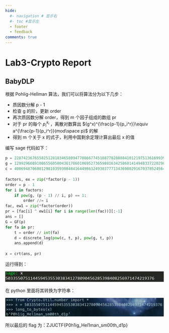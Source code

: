 ```yaml
---
hide:
  #- navigation # 显示右
  #- toc #显示左
  - footer
  - feedback
comments: true
---  
```


# Lab3-Crypto Report

## BabyDLP

根据 Pohlig-Hellman 算法，我们可以将算法分为以下几步：

- 质因数分解 p - 1
- 检查 g 的阶，更新 order
- 再次质因数分解 order，得到 m 个因子组成的数组 pr
- 对于 pr 的每个 $p_i^{k_i}$ ，离散对数算出 $(g^x)^{\frac{p-1}{p_i^r}}\equiv a^{\frac{p-1}{p_i^r}}(mod\space p)$ 的解
- 得到 m 个关于 x 的式子，利用中国剩余定理计算出最后 x 的值

编写 sage 代码如下：

```python
p = 22874236765582512818346580947708667745188778288884101219751361699392149989458510773797824610944321686257783426829474659298957510513578978620495392070614563
g = 12992966891086556058043617860106952736598816342586014149483372202900857379441187722193997976148795991526844581149548123484519204440052676174785545786320297
c = 4006948706881298103593084841644986324930377713436980291670378524564662999515313693489885343780490631115314181593435331209712709857825836348345723998675361

factors, ex = zip(*factor(p - 1))
order = p - 1
for i in factors:
    if pow(g, (p - 1) // i, p) == 1:
        order //= i
fac, ew1 = zip(*factor(order))
pr = [fac[i] ^ ew1[i] for i in range(len(fac))][:-1]
ans = []
G = GF(p)
for fa in pr:
    t = order // int(fa)
    d = discrete_log(pow(c, t, p), pow(g, t, p))
    ans.append(d)

x = crt(ans, pr)
```

运行得到：

![image-20240714141246074](../../../assets/image-20240714141246074.png)

在 python 里面将其转换为字符串：

![image-20240714141719021](../../../assets/image-20240714141719021.png)

所以最后的 flag 为：ZJUCTF{P0h1ig_Hel1man_sm00th_d1p}